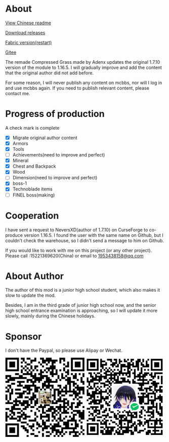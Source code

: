 # About

[View Chinese readme](https://github.com/Adenx0/Compressed_Grass_Reborn/blob/main/README_CN.md)

[Download releases](https://github.com/Adenx0/Compressed_Grass_Reborn/releases)

[Fabric version(restart)](https://github.com/Adenx0/CompressedGrassReborn-Fabric)

[Gitee](https://gitee.com/adenx/compressed-grass-reborn)

The remade Compressed Grass made by Adenx updates the original 1.7.10 version of the module to 1.16.5. I will gradually improve and add the content that the original author did not add before.

For some reason, I will never publish any content on mcbbs, nor will I log in and use mcbbs again. If you need to publish relevant content, please contact me.

# Progress of production

A check mark is complete

* [X] Migrate original author content
* [X] Armors
* [X] Tools
* [ ] Achievements(need to improve and perfect)
* [X] Mineral
* [X] Chest and Backpack
* [X] Wood
* [ ] Dimension(need to improve and perfect)
* [X] boss-1
* [X] Technoblade items
* [ ] FINEL boss(making)

# Cooperation

I have sent a request to NeversXD(author of 1.7.10) on CurseForge to co-produce version 1.16.5. I found the user with the same name on Github, but I couldn't check the warehouse, so I didn't send a message to him on Github.

If you would like to work with me on this project (or any other project). Please call :15221369620(China) or email to 1953438158@qq.com

# About Author

The author of this mod is a junior high school student, which also makes it slow to update the mod.

Besides, I am in the third grade of junior high school now, and the senior high school entrance examination is approaching, so I will update it more slowly, mainly during the Chinese holidays.

# Sponsor

I don't have the Paypal, so please use Alipay or Wechat.

![1668321374055](image/README/1668321374055.png)
